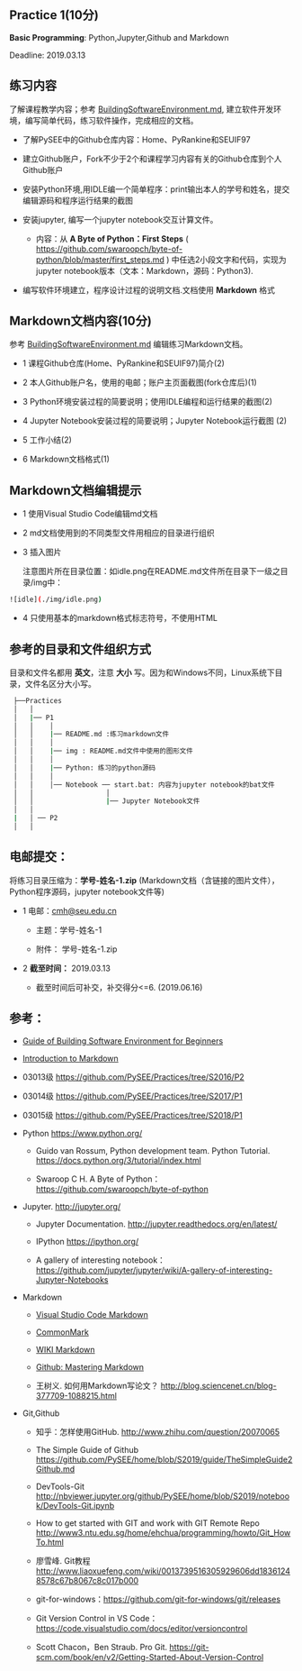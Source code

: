## Practice 1(10分)

**Basic Programming**: Python,Jupyter,Github and Markdown

Deadline: 2019.03.13

## 练习内容

了解课程教学内容；参考 [BuildingSoftwareEnvironment.md]( https://github.com/PySEE/home/tree/S2019/guide/BuildingSoftwareEnvironment.md),    建立软件开发环境，编写简单代码，练习软件操作，完成相应的文档。

*  了解PySEE中的Github仓库内容：Home、PyRankine和SEUIF97

*  建立Github账户，Fork不少于2个和课程学习内容有关的Github仓库到个人Github账户

*  安装Python环境,用IDLE编一个简单程序：print输出本人的学号和姓名，提交编辑源码和程序运行结果的截图

*  安装jupyter, 编写一个jupyter notebook交互计算文件。
   
   * 内容：从 **A Byte of Python：First Steps** ( https://github.com/swaroopch/byte-of-python/blob/master/first_steps.md )
   中任选2小段文字和代码，实现为jupyter notebook版本（文本：Markdown，源码：Python3).
 
* 编写软件环境建立，程序设计过程的说明文档.文档使用 **Markdown** 格式

## Markdown文档内容(10分)

参考 [BuildingSoftwareEnvironment.md]( https://github.com/PySEE/home/tree/S2019/guide/BuildingSoftwareEnvironment.md) 编辑练习Markdown文档。
   
  * 1 课程Github仓库(Home、PyRankine和SEUIF97)简介(2)
  
  * 2 本人Github账户名，使用的电邮；账户主页面截图(fork仓库后)(1)
  
  * 3 Python环境安装过程的简要说明；使用IDLE编程和运行结果的截图(2)
  
  * 4 Jupyter Notebook安装过程的简要说明；Jupyter Notebook运行截图 (2)
  
  * 5 工作小结(2)

  * 6 Markdown文档格式(1)

## Markdown文档编辑提示

* 1 使用Visual Studio Code编辑md文档

* 2 md文档使用到的不同类型文件用相应的目录进行组织

* 3 插入图片

   注意图片所在目录位置：如idle.png在README.md文件所在目录下一级之目录/img中：
```bash
![idle](./img/idle.png)
```

* 4 只使用基本的markdown格式标志符号，不使用HTML

## 参考的目录和文件组织方式

目录和文件名都用 **英文**，注意 **大小** 写。因为和Windows不同，Linux系统下目录，文件名区分大小写。

```bash
 ├──Practices
 │   │ 
 │   |── P1
 │   │    │ 
 │   │    |── README.md :练习markdown文件
 │   │    │ 
 │   │    |── img : README.md文件中使用的图形文件
 │   │    │ 
 │   │    |── Python: 练习的python源码
 │   │    │ 
 │   │    │── Notebook ── start.bat: 内容为jupyter notebook的bat文件 
 │   │                  │     
 │   │                  |── Jupyter Notebook文件
 │   │
 |   │ ── P2
 │   │ 
```

## 电邮提交：

将练习目录压缩为：**学号-姓名-1.zip** (Markdown文档（含链接的图片文件），Python程序源码，jupyter notebook文件等)

* 1 电邮：cmh@seu.edu.cn

  * 主题：学号-姓名-1
  
  * 附件： 学号-姓名-1.zip

* 2 **截至时间：** 2019.03.13

  * 截至时间后可补交，补交得分<=6. (2019.06.16)

## 参考：

* [Guide of  Building Software Environment for Beginners](https://github.com/PySEE/home/tree/S2019/guide/Beginner2BuildeSoftwareEnvironment.md) 

* [Introduction to Markdown](https://github.com/PySEE/home/blob/S2019/guide/Introduction2Markdown.md)

* 03013级 https://github.com/PySEE/Practices/tree/S2016/P2  

* 03014级 https://github.com/PySEE/Practices/tree/S2017/P1  

* 03015级 https://github.com/PySEE/Practices/tree/S2018/P1  

* Python https://www.python.org/

   * Guido van Rossum, Python development team. Python Tutorial. https://docs.python.org/3/tutorial/index.html

   * Swaroop C H. A Byte of Python：https://github.com/swaroopch/byte-of-python

* Jupyter. http://jupyter.org/
    
    * Jupyter Documentation. http://jupyter.readthedocs.org/en/latest/
    
    * IPython https://ipython.org/
    
    * A gallery of interesting notebook： https://github.com/jupyter/jupyter/wiki/A-gallery-of-interesting-Jupyter-Notebooks

* Markdown
  
   * [Visual Studio Code Markdown](https://code.visualstudio.com/docs/languages/markdown/)

   * [CommonMark](http://commonmark.org/)
  
   * [WIKI Markdown](https://en.wikipedia.org/wiki/Markdown)

   * [Github: Mastering Markdown](https://guides.github.com/features/mastering-markdown/)
   
   * 王树义. 如何用Markdown写论文？ http://blog.sciencenet.cn/blog-377709-1088215.html

* Git,Github

   * 知乎：怎样使用GitHub. http://www.zhihu.com/question/20070065

   * The Simple Guide of Github https://github.com/PySEE/home/blob/S2019/guide/TheSimpleGuide2Github.md

   * DevTools-Git  http://nbviewer.jupyter.org/github/PySEE/home/blob/S2019/notebook/DevTools-Git.ipynb

   * How to get started with GIT and work with GIT Remote Repo http://www3.ntu.edu.sg/home/ehchua/programming/howto/Git_HowTo.html

   * 廖雪峰. Git教程  http://www.liaoxuefeng.com/wiki/0013739516305929606dd18361248578c67b8067c8c017b000

   * git-for-windows：https://github.com/git-for-windows/git/releases
 
   * Git Version Control in VS Code：https://code.visualstudio.com/docs/editor/versioncontrol

   * Scott Chacon，Ben Straub. Pro Git. https://git-scm.com/book/en/v2/Getting-Started-About-Version-Control


